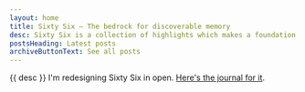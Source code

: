 ```yaml
---
layout: home
title: Sixty Six — The bedrock for discoverable memory
desc: Sixty Six is a collection of highlights which makes a foundation for the discoverable mental notes.
postsHeading: Latest posts
archiveButtonText: See all posts
---
```


{{ desc }}
I'm redesigning Sixty Six in open. [Here's the journal for it](https://virga.frontendweekly.tokyo/posts/2020-05-30-making-of-six/).

